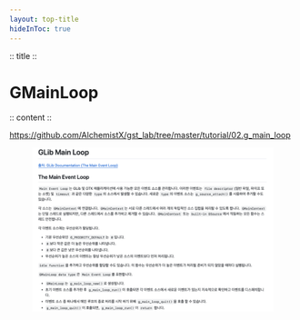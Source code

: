 ```yaml
---
layout: top-title
hideInToc: true
---
```

:: title ::
# GMainLoop

:: content ::
<div class="highlight-box text-xs">

https://github.com/AlchemistX/gst_lab/tree/master/tutorial/02.g_main_loop
</div>
<figure class="text-center mt-5">
  <div class="w-full mx-auto">
    <img 
      src="./assets/13-tutorial-08.png" 
      class="w-auto h-90 max-h-[75vh] object-contain mx-auto block shadow-md rounded-lg" 
    />
  </div>
</figure>
